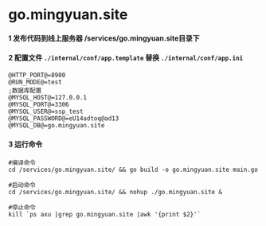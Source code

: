 # go.mingyuan.site

#### 1 发布代码到线上服务器 /services/go.mingyuan.site目录下

#### 2 配置文件 `./internal/conf/app.template` 替换 `./internal/conf/app.ini` 

```
@HTTP_PORT@=8900
@RUN_MODE@=test
;数据库配置 
@MYSQL_HOST@=127.0.0.1
@MYSQL_PORT@=3306
@MYSQL_USER@=ssp_test
@MYSQL_PASSWORD@=eU14adtoq@ad13
@MYSQL_DB@=go.mingyuan.site
 ```

#### 3 运行命令

```
#编译命令
cd /services/go.mingyuan.site/ && go build -o go.mingyuan.site main.go

#启动命令
cd /services/go.mingyuan.site/ && nohup ./go.mingyuan.site &

#停止命令
kill `ps axu |grep go.mingyuan.site |awk '{print $2}'`
```